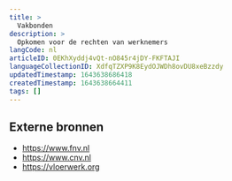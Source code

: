```yaml
---
title: >
  Vakbonden
description: >
  Opkomen voor de rechten van werknemers
langCode: nl
articleID: 0EKhXyddj4vQt-nO845r4jDY-FKFTAJI
languageCollectionID: XdfqTZXP9K8EydOJWDh8ovDU8xeBzzdy
updatedTimestamp: 1643638686418
createdTimestamp: 1643638664411
tags: []
---
```


## Externe bronnen

-   https://www.fnv.nl
-   https://www.cnv.nl
-   https://vloerwerk.org